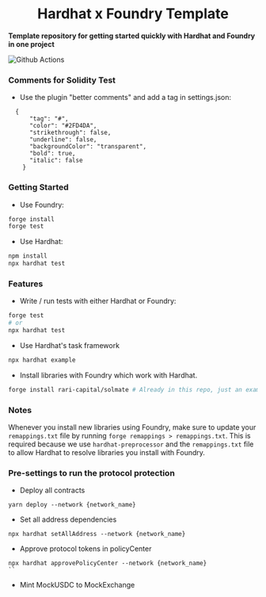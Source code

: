 # <h1 align="center"> Hardhat x Foundry Template </h1>

**Template repository for getting started quickly with Hardhat and Foundry in one project**

![Github Actions](https://github.com/devanonon/hardhat-foundry-template/workflows/test/badge.svg)

### Comments for Solidity Test

- Use the plugin "better comments" and add a tag in settings.json:

```
  {
      "tag": "#",
      "color": "#2FD4DA",
      "strikethrough": false,
      "underline": false,
      "backgroundColor": "transparent",
      "bold": true,
      "italic": false
    }

```

### Getting Started

- Use Foundry:

```bash
forge install
forge test
```

- Use Hardhat:

```bash
npm install
npx hardhat test
```

### Features

- Write / run tests with either Hardhat or Foundry:

```bash
forge test
# or
npx hardhat test
```

- Use Hardhat's task framework

```bash
npx hardhat example
```

- Install libraries with Foundry which work with Hardhat.

```bash
forge install rari-capital/solmate # Already in this repo, just an example
```

### Notes

Whenever you install new libraries using Foundry, make sure to update your `remappings.txt` file by running `forge remappings > remappings.txt`. This is required because we use `hardhat-preprocessor` and the `remappings.txt` file to allow Hardhat to resolve libraries you install with Foundry.

### Pre-settings to run the protocol protection

- Deploy all contracts

```
yarn deploy --network {network_name}
```

- Set all address dependencies

```
npx hardhat setAllAddress --network {network_name}
```

- Approve protocol tokens in policyCenter

```
npx hardhat approvePolicyCenter --network {network_name}
``
```

- Mint MockUSDC to MockExchange